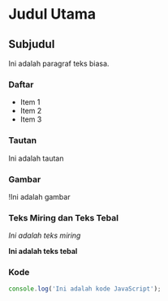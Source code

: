 # Judul Utama

## Subjudul

Ini adalah paragraf teks biasa.

### Daftar

- Item 1
- Item 2
- Item 3

### Tautan

Ini adalah tautan

### Gambar

!Ini adalah gambar

### Teks Miring dan Teks Tebal

*Ini adalah teks miring*

**Ini adalah teks tebal**

### Kode

```javascript
console.log('Ini adalah kode JavaScript');
